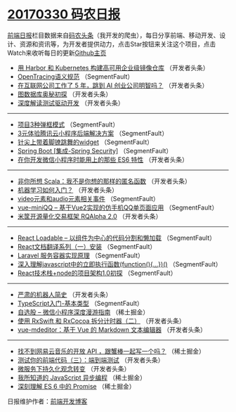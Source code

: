 # [20170330 码农日报](30.md)

[前端日报](https://qdkfweb.cn/c/news)栏目数据来自[码农头条](https://toutiao.qdkfweb.cn/)（我开发的爬虫），每日分享前端、移动开发、设计、资源和资讯等，为开发者提供动力，点击Star按钮来关注这个项目，点击Watch来收听每日的更新[Github主页](https://github.com/kujian/frontendDaily)
* [用 Harbor 和 Kubernetes 构建高可用企业级镜像仓库](https://toutiao.qdkfweb.cn/32597.html) （开发者头条）
* [OpenTracing语义规范](https://toutiao.qdkfweb.cn/32550.html) （SegmentFault）
* [在互联网公司工作了 5 年，跳到 AI 创业公司明智吗？](https://toutiao.qdkfweb.cn/32587.html) （开发者头条）
* [图数据库奥秘初探](https://toutiao.qdkfweb.cn/32594.html) （开发者头条）
* [深度解读测试驱动开发](https://toutiao.qdkfweb.cn/32592.html) （开发者头条）

***
* [项目3种弹框模式](https://toutiao.qdkfweb.cn/32540.html) （SegmentFault）
* [3元体验腾讯云小程序后端解决方案](https://toutiao.qdkfweb.cn/32547.html) （SegmentFault）
* [针尖上带着脚镣跳舞的widget](https://toutiao.qdkfweb.cn/32535.html) （SegmentFault）
* [Spring Boot [集成-Spring Security]](https://toutiao.qdkfweb.cn/32536.html) （SegmentFault）
* [在你开发微信小程序时能用上的那些 ES6 特性](https://toutiao.qdkfweb.cn/32591.html) （开发者头条）

***
* [非你所想 Scala：我不是你想的那样的匿名函数](https://toutiao.qdkfweb.cn/32596.html) （开发者头条）
* [机器学习如何入门？](https://toutiao.qdkfweb.cn/32590.html) （开发者头条）
* [video元素和audio元素相关事件](https://toutiao.qdkfweb.cn/32544.html) （SegmentFault）
* [vue-miniQQ &#8211; 基于Vue2实现的仿手机QQ单页面应用](https://toutiao.qdkfweb.cn/32571.html) （SegmentFault）
* [米筐开源量化交易框架 RQAlpha 2.0](https://toutiao.qdkfweb.cn/32600.html) （开发者头条）

***
* [React Loadable &#8211; 以组件为中心的代码分割和懒加载](https://toutiao.qdkfweb.cn/32570.html) （SegmentFault）
* [React文档翻译系列（一）安装](https://toutiao.qdkfweb.cn/32549.html) （SegmentFault）
* [Laravel 服务容器实现原理](https://toutiao.qdkfweb.cn/32577.html) （SegmentFault）
* [深入理解javascript中的立即执行函数(function(){…})()](https://toutiao.qdkfweb.cn/32543.html) （SegmentFault）
* [React技术栈+node的项目架构1.0初探](https://toutiao.qdkfweb.cn/32568.html) （SegmentFault）

***
* [严肃的机器人简史](https://toutiao.qdkfweb.cn/32595.html) （开发者头条）
* [TypeScript入门-基本类型](https://toutiao.qdkfweb.cn/32578.html) （SegmentFault）
* [自选股 &#8211; 微信小程序深度漫游指南](https://toutiao.qdkfweb.cn/32566.html) （稀土掘金）
* [使用 RxSwift 和 RxCocoa 拆分计时器（二）](https://toutiao.qdkfweb.cn/32598.html) （开发者头条）
* [vue-mdeditor：基于 Vue 的 Markdown 文本编辑器](https://toutiao.qdkfweb.cn/32588.html) （开发者头条）

***
* [找不到网易云音乐的开放 API ，跟蟹棒一起写一个吗？](https://toutiao.qdkfweb.cn/32562.html) （稀土掘金）
* [测试你的前端代码（三）：端到端测试](https://toutiao.qdkfweb.cn/32599.html) （开发者头条）
* [微服务下持久化观念转变](https://toutiao.qdkfweb.cn/32589.html) （开发者头条）
* [我所知道的 JavaScript 异步编程](https://toutiao.qdkfweb.cn/32563.html) （稀土掘金）
* [深刻理解 ES 6 中的 Promise](https://toutiao.qdkfweb.cn/32567.html) （稀土掘金）

日报维护作者：[前端开发博客](https://qdkfweb.cn/) 